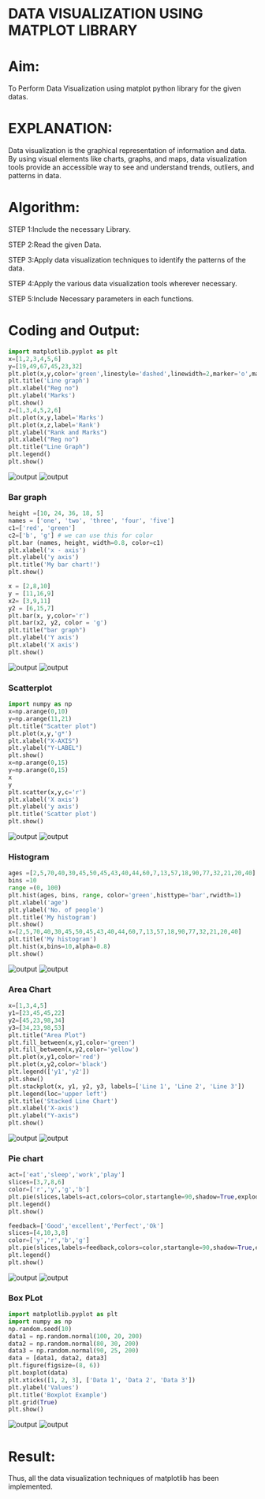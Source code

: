 # DATA VISUALIZATION USING MATPLOT LIBRARY

# Aim:
  To Perform Data Visualization using matplot python library for the given datas.

# EXPLANATION:
Data visualization is the graphical representation of information and data. By using visual elements like charts, graphs, and maps, data visualization tools provide an accessible way to see and understand trends, outliers, and patterns in data.

# Algorithm:
STEP 1:Include the necessary Library.

STEP 2:Read the given Data.

STEP 3:Apply data visualization techniques to identify the patterns of the data.

STEP 4:Apply the various data visualization tools wherever necessary.

STEP 5:Include Necessary parameters in each functions.
# Coding and Output:
 ```python
import matplotlib.pyplot as plt
x=[1,2,3,4,5,6]
y=[19,49,67,45,23,32]
plt.plot(x,y,color='green',linestyle='dashed',linewidth=2,marker='o',markerfacecolor='blue',markersize=12)
plt.title('Line graph')
plt.xlabel("Reg no")
plt.ylabel('Marks')
plt.show()
z=[1,3,4,5,2,6]
plt.plot(x,y,label='Marks')
plt.plot(x,z,label='Rank')
plt.ylabel("Rank and Marks")
plt.xlabel("Reg no")
plt.title("Line Graph")
plt.legend()
plt.show()
```
![output](./output/o1.png)
![output](./output/o2.png)
### Bar graph
```python
height =[10, 24, 36, 18, 5]
names = ['one', 'two', 'three', 'four', 'five']
c1=['red', 'green']
c2=['b', 'g'] # we can use this for color
plt.bar (names, height, width=0.8, color=c1)
plt.xlabel('x - axis')
plt.ylabel('y axis')
plt.title('My bar chart!')
plt.show()

x = [2,8,10]
y = [11,16,9]
x2= [3,9,11]
y2 = [6,15,7]
plt.bar(x, y,color='r')
plt.bar(x2, y2, color = 'g')
plt.title("bar graph")
plt.ylabel('Y axis')
plt.xlabel('X axis')
plt.show()
```
![output](./output/o7.png)
![output](./output/o8.png)
### Scatterplot
```python
import numpy as np
x=np.arange(0,10)
y=np.arange(11,21)
plt.title("Scatter plot")
plt.plot(x,y,'g*')
plt.xlabel("X-AXIS")
plt.ylabel("Y-LABEL")
plt.show()
x=np.arange(0,15)
y=np.arange(0,15)
x
y
plt.scatter(x,y,c='r')
plt.xlabel('X axis')
plt.ylabel('y axis')
plt.title('Scatter plot')
plt.show()
```
![output](./output/o3.png)
![output](./output/o4.png)

### Histogram
```python
ages =[2,5,70,40,30,45,50,45,43,40,44,60,7,13,57,18,90,77,32,21,20,40]
bins =10
range =(0, 100)
plt.hist(ages, bins, range, color='green',histtype='bar',rwidth=1)
plt.xlabel('age')
plt.ylabel('No. of people')
plt.title('My histogram')
plt.show()
x=[2,5,70,40,30,45,50,45,43,40,44,60,7,13,57,18,90,77,32,21,20,40]
plt.title('My histogram')
plt.hist(x,bins=10,alpha=0.8)
plt.show()
```
![output](./output/o9.png)
![output](./output/o10.png)
### Area Chart
```py
x=[1,3,4,5]
y1=[23,45,45,22]
y2=[45,23,98,34]
y3=[34,23,98,53]
plt.title("Area Plot")
plt.fill_between(x,y1,color='green')
plt.fill_between(x,y2,color='yellow')
plt.plot(x,y1,color='red')
plt.plot(x,y2,color='black')
plt.legend(['y1','y2'])
plt.show()
plt.stackplot(x, y1, y2, y3, labels=['Line 1', 'Line 2', 'Line 3'])
plt.legend(loc='upper left')
plt.title('Stacked Line Chart')
plt.xlabel('X-axis')
plt.ylabel("Y-axis")
plt.show()
```
![output](./output/o5.png)
![output](./output/o6.png)
### Pie chart
```python
act=['eat','sleep','work','play']
slices=[3,7,8,6]
color=['r','y','g','b']
plt.pie(slices,labels=act,colors=color,startangle=90,shadow=True,explode=(0.1,0.1,0.1,0.1),radius=1.2,autopct='%1.1f%%')
plt.legend()
plt.show()

feedback=['Good','excellent','Perfect','Ok']
slices=[4,10,3,8]
color=['y','r','b','g']
plt.pie(slices,labels=feedback,colors=color,startangle=90,shadow=True,explode=(0.1,0.1,0.1,0.1),radius=1.2,autopct='%1.1f%%')
plt.legend()
plt.show()
```
![output](./output/o11.png)
![output](./output/o12.png)
### Box PLot
```py
import matplotlib.pyplot as plt
import numpy as np
np.random.seed(10)
data1 = np.random.normal(100, 20, 200)
data2 = np.random.normal(80, 30, 200)
data3 = np.random.normal(90, 25, 200)
data = [data1, data2, data3]
plt.figure(figsize=(8, 6))
plt.boxplot(data)
plt.xticks([1, 2, 3], ['Data 1', 'Data 2', 'Data 3'])
plt.ylabel('Values')
plt.title('Boxplot Example')
plt.grid(True)
plt.show()
```
![output](./output/o13.png)
![output](./output/o14.png)
# Result:
Thus, all the data visualization techniques of matplotlib has been implemented.
